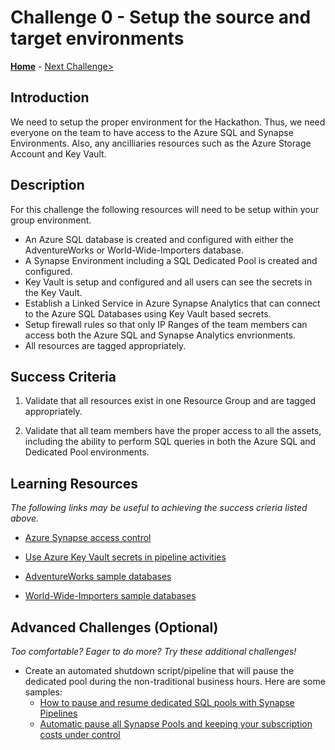 # Challenge 0 - Setup the source and target environments

**[Home](../README.md)** - [Next Challenge>](Challenge-01.md)

## Introduction

We need to setup the proper environment for the Hackathon.  Thus, we need everyone on the team to have access to the Azure SQL and Synapse Environments.  Also, any ancilliaries resources such as the Azure Storage Account and Key Vault.  

## Description

For this challenge the following resources will need to be setup within your group environment.

- An Azure SQL database is created and configured with either the AdventureWorks or World-Wide-Importers database.
- A Synapse Environment including a SQL Dedicated Pool is created and configured.
- Key Vault is setup and configured and all users can see the secrets in the Key Vault.
- Establish a Linked Service in Azure Synapse Analytics that can connect to the Azure SQL Databases using Key Vault based secrets.
- Setup firewall rules so that only IP Ranges of the team members can access both the Azure SQL and Synapse Analytics envrionments.
- All resources are tagged appropriately. 

## Success Criteria

1. Validate that all resources exist in one Resource Group and are tagged appropriately.  

2. Validate that all team members have the proper access to all the assets, including the ability to perform SQL queries in both the Azure SQL and Dedicated Pool environments.


## Learning Resources

*The following links may be useful to achieving the success crieria listed above.*

- [Azure Synapse access control](https://docs.microsoft.com/en-us/azure/synapse-analytics/security/synapse-workspace-access-control-overview) 

- [Use Azure Key Vault secrets in pipeline activities](https://docs.microsoft.com/en-us/azure/data-factory/how-to-use-azure-key-vault-secrets-pipeline-activities)

- [AdventureWorks sample databases](https://docs.microsoft.com/en-us/sql/samples/adventureworks-install-configure?view=sql-server-ver15&tabs=ssms)

- [World-Wide-Importers sample databases](https://github.com/microsoft/sql-server-samples/tree/master/samples/databases/wide-world-importers)


## Advanced Challenges (Optional)

*Too comfortable?  Eager to do more?  Try these additional challenges!*

- Create an automated shutdown script/pipeline that will pause the dedicated pool during the non-traditional business hours.  Here are some samples:
   - [How to pause and resume dedicated SQL pools with Synapse Pipelines](https://docs.microsoft.com/en-us/azure/synapse-analytics/sql/how-to-pause-resume-pipelines)
   - [Automatic pause all Synapse Pools and keeping your subscription costs under control](https://www.drware.com/automatic-pause-all-synapse-pools-and-keeping-your-subscription-costs-under-control/)